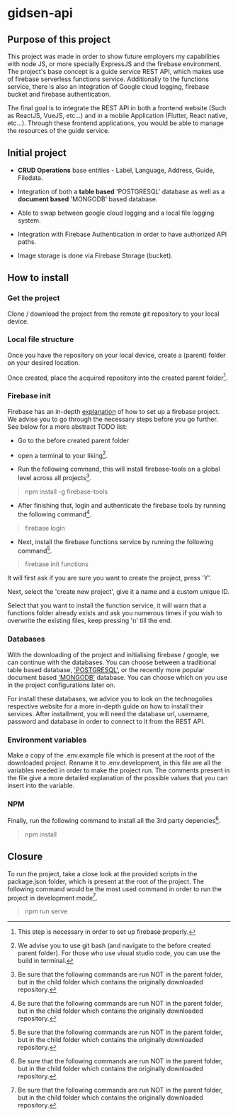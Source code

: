 # gidsen-api

## Purpose of this project

This project was made in order to show future employers my capabilities with node JS, or more specially ExpressJS and the firebase environment. The project's base concept is a guide service REST API, which makes use of firebase serverless functions service. Additionally to the functions service, there is also an integration of Google cloud logging, firebase bucket and firebase authentication. 

The final goal is to integrate the REST API in both a frontend website (Such as ReactJS, VueJS, etc...) and in a mobile Application (Flutter, React native, etc...). Through these frontend applications, you would be able to manage the resources of the guide service.


## Initial project

- **CRUD Operations** base entities - Label, Language, Address, Guide, Filedata.

- Integration of both a **table based** 'POSTGRESQL' database as well as a **document based** 'MONGODB' based database.

- Able to swap between google cloud logging and a local file logging system.

- Integration with Firebase Authentication in order to have authorized API paths.

- Image storage is done via Firebase Storage (bucket).

## How to install

### Get the project

Clone / download the project from the remote git repository to your local device. 

### Local file structure

Once you have the repository on your local device, create a (parent) folder on your desired location.

Once created, place the acquired repository into the created parent folder[^1].
[^1]: This step is necessary in order to set up firebase properly.

### Firebase init

Firebase has an in-depth [explanation](https://firebase.google.com/docs/functions/get-started) of how to set up a firebase project. 
We advise you to go through the necessary steps before you go further. See below for a more abstract TODO list:

- Go to the before created parent folder

- open a terminal to your liking[^2].
[^2]: We advise you to use git bash (and navigate to the before created parent folder). For those who use visual studio code, you can use the build in terminal.

- Run the following command, this will install firebase-tools on a global level across all projects[^3]. 
 > npm install -g firebase-tools
 
- After finishing that, login and authenticate the firebase tools by running the following command[^3].
 > firebase login

- Next, install the firebase functions service by running the following command[^3].
 > firebase init functions
  
It will first ask if you are sure you want to create the project, press 'Y'.

Next, select the 'create new project', give it a name and a custom unique ID.

Select that you want to install the function service, it will warn that a functions folder already exists and ask you numerous times if you wish to overwrite 
the existing files, keep pressing 'n' till the end.

### Databases

With the downloading of the project and initialising firebase / google, we can continue with the databases. You can choose between a traditional table 
based database, ['POSTGRESQL'](https://www.postgresql.org/download/), or the recently more popular document based ['MONGODB'](https://www.mongodb.com/docs/manual/administration/install-community/) database. You can choose which on you use in the project configurations later on.

For install these databases, we advice you to look on the technogolies respective website for a more in-depth guide on how to install their services. After installment, 
you will need the database url, username, password and database in order to connect to it from the REST API.

### Environment variables

Make a copy of the .env.example file which is present at the root of the downloaded project. Rename it to .env.development, in this file are all the variables needed in order 
to make the project run. The comments present in the file give a more detailed explanation of the possible values that you can insert into the variable.

### NPM

Finally, run the following command to install all the 3rd party depencies[^3].

> npm install


## Closure

To run the project, take a close look at the provided scripts in the package.json folder, which is present at the root of the project. The following command would be the 
most used command in order to run the project in development mode[^3]. 

> npm run serve


[^3]: Be sure that the following commands are run NOT in the parent folder, but in the child folder which contains the originally downloaded repository.


